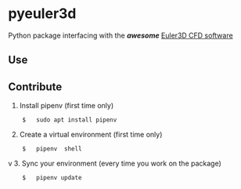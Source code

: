 # pyeuler3d

Python package interfacing with the ***awesome*** [Euler3D CFD software](https://github.com/AER8875-Projet-integrateur-IV/Euler3D)

## Use

## Contribute

1. Install pipenv   (first time only)

```
    $   sudo apt install pipenv
```

2. Create a virtual environment (first time only)

```
    $   pipenv  shell
```
v
3. Sync your environment    (every time you work on the package)

```
    $   pipenv update
```
